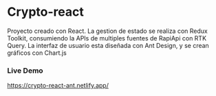 # Crypto-react
Proyecto creado con React. La gestion de estado se realiza con Redux Toolkit, consumiendo la APIs de multiples fuentes de RapiApi con RTK Query. La interfaz de usuario esta diseñada con Ant Design, y se crean gráficos con Chart.js </br>
 
### Live Demo

https://crypto-react-ant.netlify.app/
